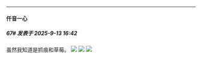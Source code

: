 ﻿
*****

####  仟音一心  
##### 67#       发表于 2025-9-13 16:42

虽然我知道是抓痕和草莓。
<img src="https://p.sda1.dev/27/ba811a3d06a662138911977bdd171081/image.jpg" referrerpolicy="no-referrer">
<img src="https://p.sda1.dev/27/4c8b6282daf2c21970206b9d97e42faa/image.jpg" referrerpolicy="no-referrer">
<img src="https://p.sda1.dev/27/4dd2eef91c0b562e8ef1db4fb84bc8f5/image.jpg" referrerpolicy="no-referrer">

